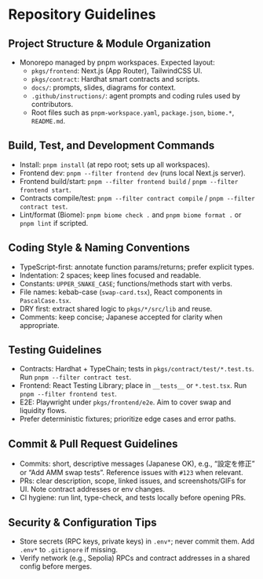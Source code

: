 # Repository Guidelines

## Project Structure & Module Organization
- Monorepo managed by pnpm workspaces. Expected layout:
  - `pkgs/frontend`: Next.js (App Router), TailwindCSS UI.
  - `pkgs/contract`: Hardhat smart contracts and scripts.
  - `docs/`: prompts, slides, diagrams for context.
  - `.github/instructions/`: agent prompts and coding rules used by contributors.
  - Root files such as `pnpm-workspace.yaml`, `package.json`, `biome.*`, `README.md`.

## Build, Test, and Development Commands
- Install: `pnpm install` (at repo root; sets up all workspaces).
- Frontend dev: `pnpm --filter frontend dev` (runs local Next.js server).
- Frontend build/start: `pnpm --filter frontend build` / `pnpm --filter frontend start`.
- Contracts compile/test: `pnpm --filter contract compile` / `pnpm --filter contract test`.
- Lint/format (Biome): `pnpm biome check .` and `pnpm biome format .` or `pnpm lint` if scripted.

## Coding Style & Naming Conventions
- TypeScript-first: annotate function params/returns; prefer explicit types.
- Indentation: 2 spaces; keep lines focused and readable.
- Constants: `UPPER_SNAKE_CASE`; functions/methods start with verbs.
- File names: kebab-case (`swap-card.tsx`), React components in `PascalCase.tsx`.
- DRY first: extract shared logic to `pkgs/*/src/lib` and reuse.
- Comments: keep concise; Japanese accepted for clarity when appropriate.

## Testing Guidelines
- Contracts: Hardhat + TypeChain; tests in `pkgs/contract/test/*.test.ts`. Run `pnpm --filter contract test`.
- Frontend: React Testing Library; place in `__tests__` or `*.test.tsx`. Run `pnpm --filter frontend test`.
- E2E: Playwright under `pkgs/frontend/e2e`. Aim to cover swap and liquidity flows.
- Prefer deterministic fixtures; prioritize edge cases and error paths.

## Commit & Pull Request Guidelines
- Commits: short, descriptive messages (Japanese OK), e.g., “設定を修正” or “Add AMM swap tests”. Reference issues with `#123` when relevant.
- PRs: clear description, scope, linked issues, and screenshots/GIFs for UI. Note contract addresses or env changes.
- CI hygiene: run lint, type-check, and tests locally before opening PRs.

## Security & Configuration Tips
- Store secrets (RPC keys, private keys) in `.env*`; never commit them. Add `.env*` to `.gitignore` if missing.
- Verify network (e.g., Sepolia) RPCs and contract addresses in a shared config before merges.
